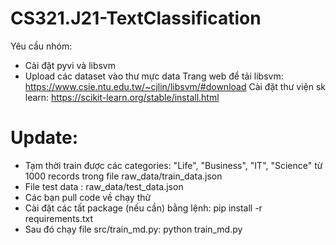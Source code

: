 # CS321.J21-TextClassification
Yêu cầu nhóm: 
- Cài đặt pyvi và libsvm
- Upload các dataset vào thư mực data
Trang web để tải libsvm: https://www.csie.ntu.edu.tw/~cjlin/libsvm/#download
Cài đặt thư viện sk learn: https://scikit-learn.org/stable/install.html


# Update:
- Tạm thời train được các categories: "Life", "Business", "IT", "Science" từ 1000 records trong file raw_data/train_data.json
- File test data : raw_data/test_data.json
- Các bạn pull code về  chạy thử 
- Cài đặt các tất package (nếu cần) bằng lệnh:
    pip install -r requirements.txt
- Sau đó chạy file src/train_md.py:
    python train_md.py